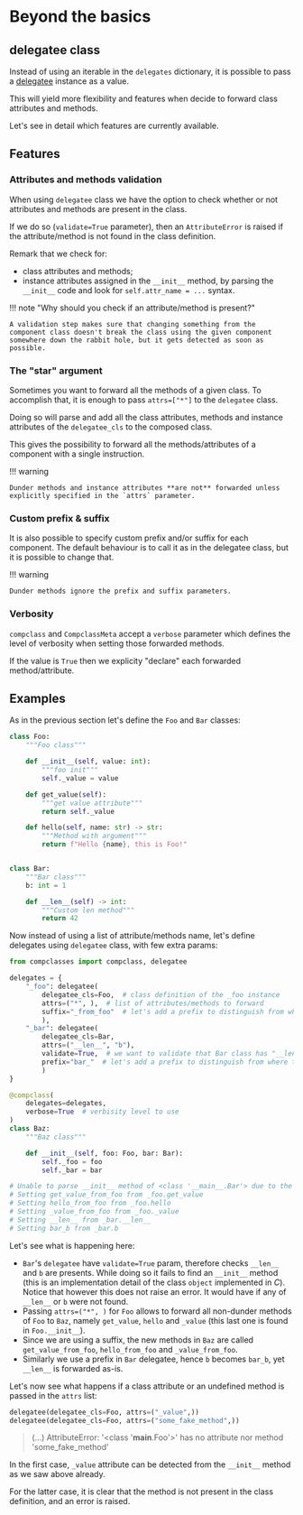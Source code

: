 # Beyond the basics

## delegatee class

Instead of using an iterable in the `delegates` dictionary, it is possible to pass a [delegatee](https://fbruzzesi.github.io/compclasses/api/delegatee) instance as a value.

This will yield more flexibility and features when decide to forward class attributes and methods.

Let's see in detail which features are currently available.

## Features

### Attributes and methods validation

When using `delegatee` class we have the option to check whether or not attributes and methods are present in the class.

If we do so (`validate=True` parameter), then an `AttributeError` is raised if the attribute/method is not found in the class definition.

Remark that we check for:

- class attributes and methods;
- instance attributes assigned in the `__init__` method, by parsing the `__init__` code and look for `self.attr_name = ...` syntax.

!!! note "Why should you check if an attribute/method is present?"

    A validation step makes sure that changing something from the component class doesn't break the class using the given component somewhere down the rabbit hole, but it gets detected as soon as possible.

### The "star" argument

Sometimes you want to forward all the methods of a given class. To accomplish that, it is enough to pass `attrs=["*"]` to the `delegatee` class.

Doing so will parse and add all the class attributes, methods and instance attributes of the `delegatee_cls` to the composed class.

This gives the possibility to forward all the methods/attributes of a component with a single instruction.

!!! warning

    Dunder methods and instance attributes **are not** forwarded unless explicitly specified in the `attrs` parameter.

### Custom prefix & suffix

It is also possible to specify custom prefix and/or suffix for each component. The default behaviour is to call it as in the delegatee class, but it is possible to change that.

!!! warning

    Dunder methods ignore the prefix and suffix parameters.

### Verbosity

`compclass` and `CompclassMeta` accept a `verbose` parameter which defines the level of verbosity when setting those forwarded methods.

If the value is `True` then we explicity "declare" each forwarded method/attribute.

## Examples

As in the previous section let's define the `Foo` and `Bar` classes:

```python title="classes definition"
class Foo:
    """Foo class"""

    def __init__(self, value: int):
        """foo init"""
        self._value = value

    def get_value(self):
        """get value attribute"""
        return self._value

    def hello(self, name: str) -> str:
        """Method with argument"""
        return f"Hello {name}, this is Foo!"


class Bar:
    """Bar class"""
    b: int = 1

    def __len__(self) -> int:
        """Custom len method"""
        return 42
```

Now instead of using a list of attribute/methods name, let's define delegates using `delegatee` class, with few extra params:

```python title="delegatee class"
from compclasses import compclass, delegatee

delegates = {
    "_foo": delegatee(
        delegatee_cls=Foo,  # class definition of the _foo instance
        attrs=("*", ),  # list of attributes/methods to forward
        suffix="_from_foo"  # let's add a prefix to distinguish from where the method is forwarded, this can be any string
        ),
    "_bar": delegatee(
        delegatee_cls=Bar,
        attrs=("__len__", "b"),
        validate=True,  # we want to validate that Bar class has "__len__" method and "b" attribute
        prefix="bar_"  # let's add a prefix to distinguish from where the method is forwarded, this can be any string
        )
}

@compclass(
    delegates=delegates,
    verbose=True  # verbisity level to use
)
class Baz:
    """Baz class"""

    def __init__(self, foo: Foo, bar: Bar):
        self._foo = foo
        self._bar = bar

# Unable to parse __init__ method of <class '__main__.Bar'> due to the following reason: module, class, method, function, traceback, frame, or code object was expected, got wrapper_descriptor
# Setting get_value_from_foo from _foo.get_value
# Setting hello_from_foo from _foo.hello
# Setting _value_from_foo from _foo._value
# Setting __len__ from _bar.__len__
# Setting bar_b from _bar.b
```

Let's see what is happening here:

- `Bar`'s `delegatee` have `validate=True` param, therefore checks `__len__` and `b` are presents. While doing so it fails to find an `__init__` method (this is an implementation detail of the class `object` implemented in _C_). Notice that however this does not raise an error. It would have if any of `__len__` or `b` were not found.
- Passing `attrs=("*", )` for `Foo` allows to forward all non-dunder methods of `Foo` to `Baz`, namely `get_value`, `hello` and `_value` (this last one is found in `Foo.__init__`).
- Since we are using a suffix, the new methods in `Baz` are called `get_value_from_foo`, `hello_from_foo` and `_value_from_foo`.
- Similarly we use a prefix in `Bar` delegatee, hence `b` becomes `bar_b`, yet `__len__` is forwarded as-is.

Let's now see what happens if a class attribute or an undefined method is passed in the `attrs` list:

```python title="validating attributes/methods"
delegatee(delegatee_cls=Foo, attrs=("_value",))
delegatee(delegatee_cls=Foo, attrs=("some_fake_method",))
```
> (...) AttributeError: '<class '__main__.Foo'>' has no attribute nor method 'some_fake_method'

In the first case, `_value` attribute can be detected from the `__init__` method as we saw above already.

For the latter case, it is clear that the method is not present in the class definition, and an error is raised.
